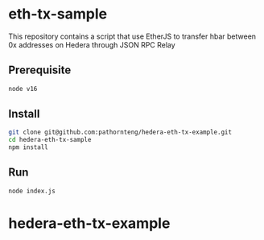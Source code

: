 # eth-tx-sample

This repository contains a script that use EtherJS to transfer hbar between 0x addresses on Hedera through JSON RPC Relay

## Prerequisite

```bash
node v16
```

## Install

```bash
git clone git@github.com:pathornteng/hedera-eth-tx-example.git
cd hedera-eth-tx-sample
npm install
```

## Run

```bash
node index.js
```
# hedera-eth-tx-example
